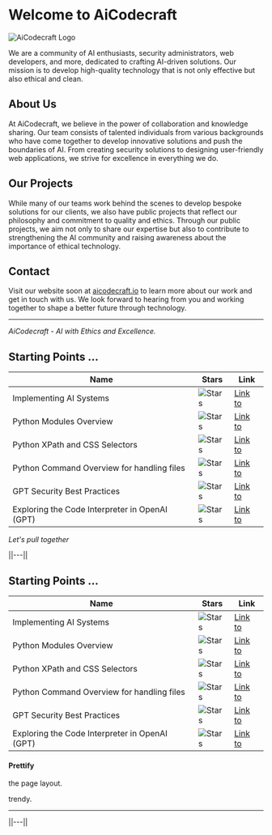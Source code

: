 # Welcome to AiCodecraft

![AiCodecraft Logo](link_to_logo.png)

We are a community of AI enthusiasts, security administrators, web developers, and more, dedicated to crafting AI-driven solutions. Our mission is to develop high-quality technology that is not only effective but also ethical and clean.

## About Us

At AiCodecraft, we believe in the power of collaboration and knowledge sharing. Our team consists of talented individuals from various backgrounds who have come together to develop innovative solutions and push the boundaries of AI. From creating security solutions to designing user-friendly web applications, we strive for excellence in everything we do.

## Our Projects

While many of our teams work behind the scenes to develop bespoke solutions for our clients, we also have public projects that reflect our philosophy and commitment to quality and ethics. Through our public projects, we aim not only to share our expertise but also to contribute to strengthening the AI community and raising awareness about the importance of ethical technology.

## Contact

Visit our website soon at [aicodecraft.io](https://aicodecraft.io) to learn more about our work and get in touch with us. We look forward to hearing from you and working together to shape a better future through technology.

--- 

*AiCodecraft - AI with Ethics and Excellence.*

## Starting Points ...

Name | Stars | Link
-- | -- | ---
Implementing AI Systems | ![Stars](https://img.shields.io/github/stars/VolkanSah/Implementing-AI-Systems-Whitepaper) | [Link to](https://github.com/VolkanSah/Implementing-AI-Systems-Whitepaper/)
Python Modules Overview | ![Stars](https://img.shields.io/github/stars/VolkanSah/Python-Modules-Overview) | [Link to](https://github.com/VolkanSah/Python-Modules-Overview)
Python XPath and CSS Selectors | ![Stars](https://img.shields.io/github/stars/VolkanSah/Python-XPath-Tutorial) | [Link to](https://github.com/VolkanSah/Python-XPath-Tutorial)
Python Command Overview for handling files | ![Stars](https://img.shields.io/github/stars/VolkanSah/Python-Command-Overview-for-handling-files) | [Link to](https://github.com/VolkanSah/Python-Command-Overview-for-handling-files)
GPT Security Best Practices | ![Stars](https://img.shields.io/github/stars/VolkanSah/GPT-Security-Best-Practices) | [Link to](https://github.com/VolkanSah/GPT-Security-Best-Practices)
Exploring the Code Interpreter in OpenAI (GPT) | ![Stars](https://img.shields.io/github/stars/VolkanSah/The-Code-Interpreter-in-OpenAI-GPT) | [Link to](https://github.com/VolkanSah/The-Code-Interpreter-in-OpenAI-GPT/)



*Let's pull together*

||---||
## Starting Points ...

Name | Stars | Link
-- | -- | ---
Implementing AI Systems | ![Stars](https://img.shields.io/github/stars/VolkanSah/Implementing-AI-Systems-Whitepaper) | [Link to](https://github.com/VolkanSah/Implementing-AI-Systems-Whitepaper/)
Python Modules Overview | ![Stars](https://img.shields.io/github/stars/VolkanSah/Python-Modules-Overview) | [Link to](https://github.com/VolkanSah/Python-Modules-Overview)
Python XPath and CSS Selectors | ![Stars](https://img.shields.io/github/stars/VolkanSah/Python-XPath-Tutorial) | [Link to](https://github.com/VolkanSah/Python-XPath-Tutorial)
Python Command Overview for handling files | ![Stars](https://img.shields.io/github/stars/VolkanSah/Python-Command-Overview-for-handling-files) | [Link to](https://github.com/VolkanSah/Python-Command-Overview-for-handling-files)
GPT Security Best Practices | ![Stars](https://img.shields.io/github/stars/VolkanSah/GPT-Security-Best-Practices) | [Link to](https://github.com/VolkanSah/GPT-Security-Best-Practices)
Exploring the Code Interpreter in OpenAI (GPT) | ![Stars](https://img.shields.io/github/stars/VolkanSah/The-Code-Interpreter-in-OpenAI-GPT) | [Link to](https://github.com/VolkanSah/The-Code-Interpreter-in-OpenAI-GPT/)


#### Prettify

the page layout.


trendy.
***
||---||
